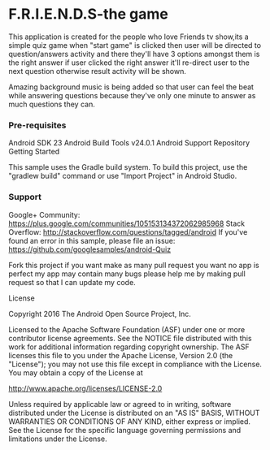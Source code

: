 <h1>F.R.I.E.N.D.S-the game</h1>


This application is created for the people who love Friends tv show,its a simple quiz game when "start game" is clicked then user will be directed to question/answers activity and there they'll have 3 options amongst them is the right answer if user clicked the right answer it'll re-direct user to the next question otherwise result activity will be shown.


Amazing background music is being added so that user can feel the beat while answering questions because they've only one minute to answer as much questions they can.


<h3>Pre-requisites</h3>

Android SDK 23
Android Build Tools v24.0.1
Android Support Repository
Getting Started

This sample uses the Gradle build system. To build this project, use the "gradlew build" command or use "Import Project" in Android Studio.

<h3>Support</h3>

Google+ Community: https://plus.google.com/communities/105153134372062985968
Stack Overflow: http://stackoverflow.com/questions/tagged/android
If you've found an error in this sample, please file an issue: https://github.com/googlesamples/android-Quiz

Fork this project if you want make as many pull request you want no app is perfect my app may contain many bugs please help me by making pull request so that I can update my code.

</h3>License</h3>

Copyright 2016 The Android Open Source Project, Inc.

Licensed to the Apache Software Foundation (ASF) under one or more contributor license agreements. See the NOTICE file distributed with this work for additional information regarding copyright ownership. The ASF licenses this file to you under the Apache License, Version 2.0 (the "License"); you may not use this file except in compliance with the License. You may obtain a copy of the License at

http://www.apache.org/licenses/LICENSE-2.0

Unless required by applicable law or agreed to in writing, software distributed under the License is distributed on an "AS IS" BASIS, WITHOUT WARRANTIES OR CONDITIONS OF ANY KIND, either express or implied. See the License for the specific language governing permissions and limitations under the License.
